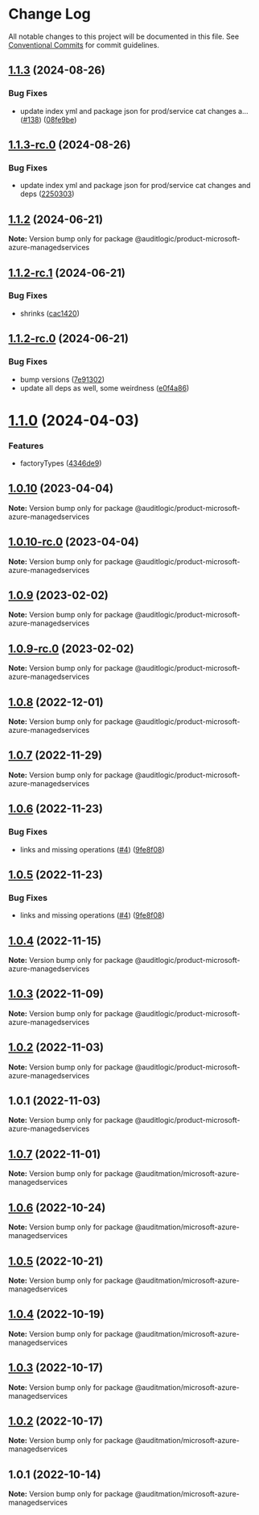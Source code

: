 # Change Log

All notable changes to this project will be documented in this file.
See [Conventional Commits](https://conventionalcommits.org) for commit guidelines.

## [1.1.3](https://github.com/auditlogic/product/compare/@auditlogic/product-microsoft-azure-managedservices@1.1.2...@auditlogic/product-microsoft-azure-managedservices@1.1.3) (2024-08-26)


### Bug Fixes

* update index yml and package json for prod/service cat changes a… ([#138](https://github.com/auditlogic/product/issues/138)) ([08fe9be](https://github.com/auditlogic/product/commit/08fe9beb1c8457462a19bc69caa02e6212d97e1a))





## [1.1.3-rc.0](https://github.com/auditlogic/product/compare/@auditlogic/product-microsoft-azure-managedservices@1.1.2...@auditlogic/product-microsoft-azure-managedservices@1.1.3-rc.0) (2024-08-26)


### Bug Fixes

* update index yml and package json for prod/service cat changes and deps ([2250303](https://github.com/auditlogic/product/commit/225030363a363608240135b7ebed386b28f01e4b))





## [1.1.2](https://github.com/auditlogic/product/compare/@auditlogic/product-microsoft-azure-managedservices@1.1.2-rc.1...@auditlogic/product-microsoft-azure-managedservices@1.1.2) (2024-06-21)

**Note:** Version bump only for package @auditlogic/product-microsoft-azure-managedservices





## [1.1.2-rc.1](https://github.com/auditlogic/product/compare/@auditlogic/product-microsoft-azure-managedservices@1.1.2-rc.0...@auditlogic/product-microsoft-azure-managedservices@1.1.2-rc.1) (2024-06-21)


### Bug Fixes

* shrinks ([cac1420](https://github.com/auditlogic/product/commit/cac14200fefcd8183ab69fe89a47bd3f70f563e9))





## [1.1.2-rc.0](https://github.com/auditlogic/product/compare/@auditlogic/product-microsoft-azure-managedservices@1.1.0...@auditlogic/product-microsoft-azure-managedservices@1.1.2-rc.0) (2024-06-21)


### Bug Fixes

* bump versions ([7e91302](https://github.com/auditlogic/product/commit/7e913023b8b312150ed7762c32fbbe616be71de5))
* update all deps as well, some weirdness ([e0f4a86](https://github.com/auditlogic/product/commit/e0f4a864714e2d3de6bbf3da014d5312fe53be2f))





# [1.1.0](https://github.com/auditlogic/product/compare/@auditlogic/product-microsoft-azure-managedservices@1.0.10...@auditlogic/product-microsoft-azure-managedservices@1.1.0) (2024-04-03)


### Features

* factoryTypes ([4346de9](https://github.com/auditlogic/product/commit/4346de92693aee892fccf725338ffc7b80ab182b))





## [1.0.10](https://github.com/auditlogic/product/compare/@auditlogic/product-microsoft-azure-managedservices@1.0.9...@auditlogic/product-microsoft-azure-managedservices@1.0.10) (2023-04-04)

**Note:** Version bump only for package @auditlogic/product-microsoft-azure-managedservices





## [1.0.10-rc.0](https://github.com/auditlogic/product/compare/@auditlogic/product-microsoft-azure-managedservices@1.0.9...@auditlogic/product-microsoft-azure-managedservices@1.0.10-rc.0) (2023-04-04)

**Note:** Version bump only for package @auditlogic/product-microsoft-azure-managedservices





## [1.0.9](https://github.com/auditlogic/product/compare/@auditlogic/product-microsoft-azure-managedservices@1.0.8...@auditlogic/product-microsoft-azure-managedservices@1.0.9) (2023-02-02)

**Note:** Version bump only for package @auditlogic/product-microsoft-azure-managedservices





## [1.0.9-rc.0](https://github.com/auditlogic/product/compare/@auditlogic/product-microsoft-azure-managedservices@1.0.8...@auditlogic/product-microsoft-azure-managedservices@1.0.9-rc.0) (2023-02-02)

**Note:** Version bump only for package @auditlogic/product-microsoft-azure-managedservices





## [1.0.8](https://github.com/auditlogic/product/compare/@auditlogic/product-microsoft-azure-managedservices@1.0.7...@auditlogic/product-microsoft-azure-managedservices@1.0.8) (2022-12-01)

**Note:** Version bump only for package @auditlogic/product-microsoft-azure-managedservices





## [1.0.7](https://github.com/auditlogic/product/compare/@auditlogic/product-microsoft-azure-managedservices@1.0.6...@auditlogic/product-microsoft-azure-managedservices@1.0.7) (2022-11-29)

**Note:** Version bump only for package @auditlogic/product-microsoft-azure-managedservices





## [1.0.6](https://github.com/auditlogic/product/compare/@auditlogic/product-microsoft-azure-managedservices@1.0.4...@auditlogic/product-microsoft-azure-managedservices@1.0.6) (2022-11-23)


### Bug Fixes

* links and missing operations ([#4](https://github.com/auditlogic/product/issues/4)) ([9fe8f08](https://github.com/auditlogic/product/commit/9fe8f08fe7c57fdb79f991ac35bd6ac2e7dcad38))





## [1.0.5](https://github.com/auditlogic/product/compare/@auditlogic/product-microsoft-azure-managedservices@1.0.4...@auditlogic/product-microsoft-azure-managedservices@1.0.5) (2022-11-23)


### Bug Fixes

* links and missing operations ([#4](https://github.com/auditlogic/product/issues/4)) ([9fe8f08](https://github.com/auditlogic/product/commit/9fe8f08fe7c57fdb79f991ac35bd6ac2e7dcad38))





## [1.0.4](https://github.com/auditlogic/product/compare/@auditlogic/product-microsoft-azure-managedservices@1.0.3...@auditlogic/product-microsoft-azure-managedservices@1.0.4) (2022-11-15)

**Note:** Version bump only for package @auditlogic/product-microsoft-azure-managedservices





## [1.0.3](https://github.com/auditlogic/product/compare/@auditlogic/product-microsoft-azure-managedservices@1.0.2...@auditlogic/product-microsoft-azure-managedservices@1.0.3) (2022-11-09)

**Note:** Version bump only for package @auditlogic/product-microsoft-azure-managedservices





## [1.0.2](https://github.com/auditlogic/product/compare/@auditlogic/product-microsoft-azure-managedservices@1.0.1...@auditlogic/product-microsoft-azure-managedservices@1.0.2) (2022-11-03)

**Note:** Version bump only for package @auditlogic/product-microsoft-azure-managedservices





## 1.0.1 (2022-11-03)

**Note:** Version bump only for package @auditlogic/product-microsoft-azure-managedservices





## [1.0.7](https://github.com/auditmation/store-content/compare/@auditmation/microsoft-azure-managedservices@1.0.6...@auditmation/microsoft-azure-managedservices@1.0.7) (2022-11-01)

**Note:** Version bump only for package @auditmation/microsoft-azure-managedservices





## [1.0.6](https://github.com/auditmation/store-content/compare/@auditmation/microsoft-azure-managedservices@1.0.5...@auditmation/microsoft-azure-managedservices@1.0.6) (2022-10-24)

**Note:** Version bump only for package @auditmation/microsoft-azure-managedservices





## [1.0.5](https://github.com/auditmation/store-content/compare/@auditmation/microsoft-azure-managedservices@1.0.4...@auditmation/microsoft-azure-managedservices@1.0.5) (2022-10-21)

**Note:** Version bump only for package @auditmation/microsoft-azure-managedservices





## [1.0.4](https://github.com/auditmation/store-content/compare/@auditmation/microsoft-azure-managedservices@1.0.3...@auditmation/microsoft-azure-managedservices@1.0.4) (2022-10-19)

**Note:** Version bump only for package @auditmation/microsoft-azure-managedservices





## [1.0.3](https://github.com/auditmation/store-content/compare/@auditmation/microsoft-azure-managedservices@1.0.2...@auditmation/microsoft-azure-managedservices@1.0.3) (2022-10-17)

**Note:** Version bump only for package @auditmation/microsoft-azure-managedservices





## [1.0.2](https://github.com/auditmation/store-content/compare/@auditmation/microsoft-azure-managedservices@1.0.1...@auditmation/microsoft-azure-managedservices@1.0.2) (2022-10-17)

**Note:** Version bump only for package @auditmation/microsoft-azure-managedservices





## 1.0.1 (2022-10-14)

**Note:** Version bump only for package @auditmation/microsoft-azure-managedservices
